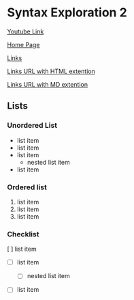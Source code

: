 # Syntax Exploration 2 

[Youtube Link](https://www.youtube.com/)

<!-- Link to markdown page using relative path, can use md for relative paths -->

[Home Page](./index.md)

[Links](./stuff/links.md)

[Links URL with HTML extention](https://camerontofani.github.io/CRCP3320-1247/stuff/links.html)


[Links URL with MD extention](https://camerontofani.github.io/CRCP3320-1247/stuff/links.md)

## Lists 

### Unordered List

* list item
* list item
* list item 
    * nested list item
* list item

### Ordered list

1. list item
2. list item
3. list item 

### Checklist 

[ ] list item 
- [ ] list item 
    - [ ] nested list item 
- [ ] list item 










